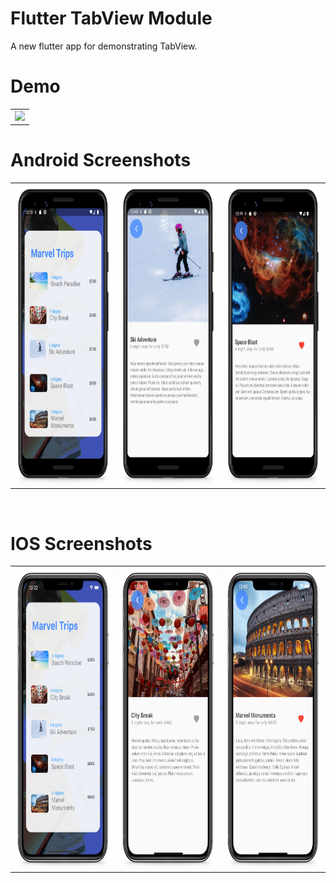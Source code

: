 # Flutter TabView Module
A new flutter app for demonstrating TabView.

# Demo
  <table>
  <tr>
  <td><img src="https://github.com/MarvelApps-Flutter/flutter_animation/blob/dev/working_demo/animation_module_demo.gif" height="480px"></td>
    </tr>
  </table>

# Android Screenshots

<table>
  <tr>
    <td><img src="https://github.com/MarvelApps-Flutter/flutter_animation/blob/dev/screenshots/android/android1.png" height="480px"></td>
    <td><img src="https://github.com/MarvelApps-Flutter/flutter_animation/blob/dev/screenshots/android/android2.png" height="480px"></td>
    <td><img src="https://github.com/MarvelApps-Flutter/flutter_animation/blob/dev/screenshots/android/android3.png" height="480px"></td>
    
  </tr>
 </table>


</br>



# IOS Screenshots

<table>
  <tr>
    <td><img src="https://github.com/MarvelApps-Flutter/flutter_animation/blob/dev/screenshots/ios/ios1.png" height="480px"></td>
    <td><img src="https://github.com/MarvelApps-Flutter/flutter_animation/blob/dev/screenshots/ios/ios2.png" height="480px"></td>
    <td><img src="https://github.com/MarvelApps-Flutter/flutter_animation/blob/dev/screenshots/ios/ios3.png" height="480px"></td>
    
  </tr>
 </table>
 
 </br>
 

 

